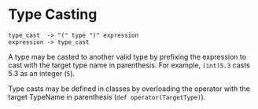 # Type Casting

	type_cast  -> "(" type ")" expression
	expression -> type_cast 

A type may be casted to another valid type by prefixing the expression to cast with the target type name in parenthesis. For example, `(int)5.3` casts 5.3 as an integer (`5`).

Type casts may be defined in classes by overloading the operator with the target TypeName in parenthesis (`def operator(TargetType)`).
